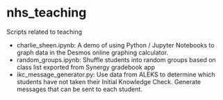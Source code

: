 # nhs_teaching
Scripts related to teaching

* charlie_sheen.ipynb: A demo of using Python / Jupyter Notebooks to graph data in the Desmos online graphing calculator.
* random_groups.ipynb: Shuffle students into random groups based on class list exported from Synergy gradebook app
* ikc_message_generator.py: Use data from ALEKS to determine which students have not taken their Initial Knowledge Check. Generate messages that can be sent to each student.
